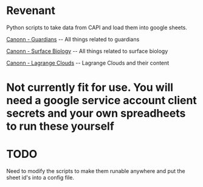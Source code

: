 # Revenant
Python scripts to take data from CAPI and load them into google sheets. 

[Canonn - Guardians](https://docs.google.com/spreadsheets/d/1p20iT3HWAcRRJ8Cw60Z2tCVTpcBavhycvE0Jgg0h32Y) -- All things related to guardians

[Canonn - Surface Biology](https://docs.google.com/spreadsheets/d/15lqZtqJk7B2qUV5Jb4tlnst6i1B7pXlAUzQnacX64Kc) -- All things related to surface biology

[Canonn - Lagrange Clouds](https://docs.google.com/spreadsheets/d/11BCZRci0YlgW0sFdxvB_srq7ssxHzstMAiewhSGHE94) -- Lagrange Clouds and their content

# Not currently fit for use. You will need a google service account client secrets and your own spreadheets to run these yourself 

# TODO

Need to modify the scripts to make them runable anywhere and put the sheet id's into a config file.
